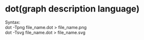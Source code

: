 # dot(graph description language)<br />
Syntax: <br />
dot -Tpng file_name.dot > file_name.png<br />
dot -Tsvg file_name.dot > file_name.svg<br />
